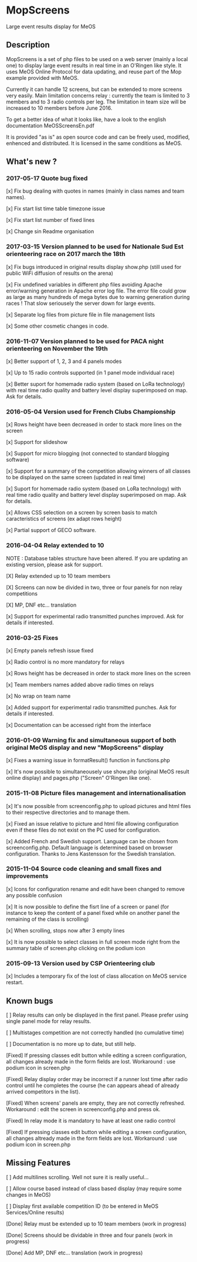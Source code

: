 # MopScreens
Large event results display for MeOS

## Description
MopScreens is a set of php files to be used on a web server (mainly a local one) to display large event results in real time in an O'Ringen like style.
It uses MeOS Online Protocol for data updating, and reuse part of the Mop example provided with MeOS.

Currently it can handle 12 screens, but can be extended to more screens very easily. Main limitation concerns relay : currently the team is limited to 3 members and to 3 radio controls per leg.
The limitation in team size will be increased to 10 members before June 2016.

To get a better idea of what it looks like, have a look to the english documentation MeOSScreensEn.pdf

It is provided "as is" as open source code and can be freely used, modified, enhenced and distributed. It is licensed in the same conditions as MeOS.

## What's new ?

### 2017-05-17 Quote bug fixed
[x] Fix bug dealing with quotes in names (mainly in class names and team names).

[x] Fix start list time table timezone issue

[x] Fix start list number of fixed lines

[x] Change sin Readme organisation

### 2017-03-15 Version planned to be used for Nationale Sud Est orienteering race on 2017 march the 18th
[x] Fix bugs introduced in original results display show.php (still used for public WiFi diffusion of results on the arena)

[x] Fix undefined variables in different php files avoiding Apache error/warning generation in Apache error log file. The error file could grow as large as many hundreds of mega bytes due to warning generation during races ! That slow seriousely the server down for large events.

[x] Separate log files from picture file in file management lists

[x] Some other cosmetic changes in code.


### 2016-11-07 Version planned to be used for PACA night orienteering on November the 19th
[x] Better support of 1, 2, 3 and 4 panels modes

[x] Up to 15 radio controls supported (in 1 panel mode individual race)

[x] Better suport for homemade radio system (based on LoRa technology) with real time radio quality and battery level display superimposed on map. Ask for details.


### 2016-05-04 Version used for French Clubs Championship
[x] Rows height have been decreased in order to stack more lines on the screen

[x] Support for slideshow

[x] Support for micro blogging (not connected to standard blogging software)

[x] Support for a summary of the competition allowing winners of all classes to be displayed on the same screen (updated in real time)

[x] Suport for homemade radio system (based on LoRa technology) with real time radio quality and battery level display superimposed on map. Ask for details.

[x] Allows CSS selection on a screen by screen basis to match caracteristics of screens (ex adapt rows height)

[x] Partial support of GECO software.

### 2016-04-04 Relay extended to 10
NOTE : Database tables structure have been altered. If you are updating an existing version, please ask for support.

[X] Relay extended up to 10 team members

[X] Screens can now be divided in two, three or four panels for non relay competitions

[X] MP, DNF etc... translation

[x] Support for experimental radio transmitted punches improved. Ask for details if interested.

### 2016-03-25 Fixes
[x] Empty panels refresh issue fixed

[x] Radio control is no more mandatory for relays

[x] Rows height has be decreased in order to stack more lines on the screen

[x] Team members names added above radio times on relays

[x] No wrap on team name

[x] Added support for experimental radio transmitted punches. Ask for details if interested.

[x] Documentation can be accessed right from the interface

### 2016-01-09 Warning fix and simultaneous support of both original MeOS display and new "MopScreens" display
[x] Fixes a warning issue in formatResult() function in functions.php

[x] It's now possible to simultaneousely use show.php (original MeOS result online display) and pages.php ("Screen" O'Ringen like one).

### 2015-11-08 Picture files management and internationalisation
[x] It's now possible from screenconfig.php to upload pictures and html files to their respective directories and to manage them.

[x] Fixed an issue relative to picture and html file allowing configuration even if these files do not exist on the PC used for configuration.

[x] Added French and Swedish support. Language can be chosen from screenconfig.php. Default language is determined based on browser configuration. Thanks to Jens Kastensson for the Swedish translation.

### 2015-11-04 Source code cleaning and small fixes and improvements
[x] Icons for configuration rename and edit have been changed to remove any possible confusion

[x] It is now possible to define the fisrt line of a screen or panel (for instance to keep the content of a panel fixed while on another panel the remaining of the class is scrolling)

[x] When scrolling, stops now after 3 empty lines

[x] It is now possible to select classes in full screen mode right from the summary table of screen.php clicking on the podium icon

### 2015-09-13 Version used by CSP Orienteering club
[x] Includes a temporary fix of the lost of class allocation on MeOS service restart.

## Known bugs
[ ] Relay results can only be displayed in the first panel. Please prefer using single panel mode for relay results.

[ ] Multistages competition are not correctly handled (no cumulative time)

[ ] Documentation is no more up to date, but still help.

[Fixed] If pressing classes edit button while editing a screen configuration, all changes already made in the form fields are lost. Workaround : use podium icon in screen.php

[Fixed] Relay display order may be incorrect if a runner lost time after radio control until he completes the course (he can appears ahead of already arrived competitors in the list).

[Fixed] When screens' panels are empty, they are not correctly refreshed. Workaround : edit the screen in screenconfig.php and press ok.

[Fixed] In relay mode it is mandatory to have at least one radio control

[Fixed] If pressing classes edit button while editing a screen configuration, all changes altready made in the form fields are lost. Workaround : use podium icon in screen.php

## Missing Features
[ ] Add multilines scrolling. Well not sure it is really useful...

[ ] Allow course based instead of class based display (may require some changes in MeOS)

[ ] Display first available competition ID (to be entered in MeOS Services/Online results)

[Done] Relay must be extended up to 10 team members (work in progress)

[Done] Screens should be dividable in three and four panels (work in progress)

[Done] Add MP, DNF etc... translation (work in progress)



